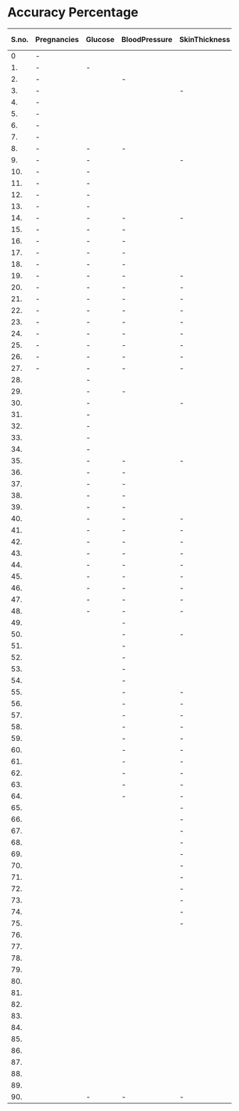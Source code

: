 # Accuracy Percentage 



S.no. | Pregnancies | Glucose | BloodPressure | SkinThickness | Insulin | BMI | DiabetesPedigreeFunction | Age | Accuracy Percentage 
| ------------- | ------------- | ------------- | ------------- | ------------- | ------------- | ------------- | ------------- | ------------- | ------------- |
|  0 | - |  |  |  |  |  |  |  |  65.0%
|  1. | - | - |  |  |  |  |  |  |  77.0%
|  2. | - |  | - |  |  |  |  |  |  65.0%
|  3. | - |  |  | - |  |  |  |  |  64.0%
|  4. | - |  |  |  | - |  |  |  |  64.0%
|  5. | - |  |  |  |  | - |  |  |  64.0%
|  6. | - |  |  |  |  |  | - |  |  64.0%
|  7. | - |  |  |  |  |  |  | - |  62.0%
|  8. | - | - | - |  |  |  |  |  |  78.0%
|  9. | - | - |  | - |  |  |  |  |  78.0%
|  10. | - | - |  |  | - |  |  |  |  77.0%
|  11. | - | - |  |  |  | - |  |  |  78.0%
|  12. | - | - |  |  |  |  | - |  |  72.0%
|  13. | - | - |  |  |  |  |  | - |  76.0%
|  14. | - | - | - | - |  |  |  |  |  79.0%
|  15. | - | - | - |  | - |  |  |  |  78.0%
|  16. | - | - | - |  |  | - |  |  |  76.0%
|  17. | - | - | - |  |  |  | - |  |  74.0%
|  18. | - | - | - |  |  |  |  | - |  78.0%
|  19. | - | - | - | - | - |  |  |  |  79.0%
|  20. | - | - | - | - |  | - |  |  |  76.0%
|  21. | - | - | - | - |  |  | - |  |  77.0%
|  22. | - | - | - | - |  |  |  | - |  81.0%
|  23. | - | - | - | - | - |  |  |  |  76.0%
|  24. | - | - | - | - |  | - |  |  |  77.0%
|  25. | - | - | - | - | - |  |  | - |  80.0%
|  26. | - | - | - | - | - | - | - |  |  76.0%
|  27. | - | - | - | - | - | - |  | - |  78.0%
|  28. |  | - |  |  |  |  |  |  |  77.0%
|  29. |  | - | - |  |  |  |  |  |  77.0%
|  30. |  | - |  | - |  |  |  |  |  78.0%
|  31. |  | - |  |  | - |  |  |  |  77.0%
|  32. |  | - |  |  |  | - |  |  |  74.0%
|  33. |  | - |  |  |  |  | - |  |  75.0%
|  34. |  | - |  |  |  |  |  | - |  77.0%
|  35. |  | - | - | - |  |  |  |  |  77.0%
|  36. |  | - | - |  | - |  |  |  |  77.0%
|  37. |  | - | - |  |  | - |  |  |  72.0%
|  38. |  | - | - |  |  |  | - |  |  74.0%
|  39. |  | - | - |  |  |  |  | - |  76.0%
|  40. |  | - | - | - | - |  |  |  |  76.0%
|  41. |  | - | - | - |  | - |  |  |  71.0%
|  42. |  | - | - | - |  |  | - |  |  74.0%
|  43. |  | - | - | - |  |  |  | - |  78.0%
|  44. |  | - | - | - | - | - |  |  |  73.0%
|  45. |  | - | - | - | - |  | - |  |  75.0%
|  46. |  | - | - | - | - |  |  | - |  78.0%
|  47. |  | - | - | - | - | - | - |  |  74.0%
|  48. |  | - | - | - | - | - |  | - |  78.0%
|  49. |  |  | - |  |  |  |  |  |  63.0%
|  50. |  |  | - | - |  |  |  |  |  63.0%
|  51. |  |  | - |  | - |  |  |  |  65.0%
|  52. |  |  | - |  |  | - |  |  |  64.0%
|  53. |  |  | - |  |  |  | - |  |  62.0%
|  54. |  |  | - |  |  |  |  | - |  62.0%
|  55. |  |  | - | - | - |  |  |  |  65.0%
|  56. |  |  | - | - |  | - |  |  |  66.0%
|  57. |  |  | - | - |  |  | - |  |  63.0%
|  58. |  |  | - | - |  |  |  | - |  64.0%
|  59. |  |  | - | - | - | - |  |  |  63.0%
|  60. |  |  | - | - | - |  | - |  |  64.0%
|  61. |  |  | - | - | - |  |  | - |  65.0%
|  62. |  |  | - | - | - | - | - |  |  67.0%
|  63. |  |  | - | - | - | - |  | - |  67.0%
|  64. |  |  | - | - | - | - | - | - |  69.0%
|  65. |  |  |  | - |  |  |  |  |  63.0%
|  66. |  |  |  | - | - |  |  |  |  65.0%
|  67. |  |  |  | - |  | - |  |  |  64.0%
|  68. |  |  |  | - |  |  | - |  |  62.0%
|  69. |  |  |  | - |  |  |  | - |  65.0%
|  70. |  |  |  | - | - | - |  |  |  64.0%
|  71. |  |  |  | - | - |  | - |  |  65.0%
|  72. |  |  |  | - | - |  |  | - |  64.0%
|  73. |  |  |  | - | - | - | - |  |  68.0%
|  74. |  |  |  | - | - | - |  | - |  69.0%
|  75. |  |  |  | - | - | - | - | - |  70.0%
|  76. |  |  |  |  | - |  |  |  |  64.0%
|  77. |  |  |  |  | - | - |  |  |  65.0%
|  78. |  |  |  |  | - |  | - |  |  65.0%
|  79. |  |  |  |  | - |  |  | - |  65.0%
|  80. |  |  |  |  | - | - | - |  |  68.0%
|  81. |  |  |  |  | - | - |  | - |  67.0%
|  82. |  |  |  |  | - | - | - | - |  70.0%
|  83. |  |  |  |  |  | - |  |  |  65.0%
|  84. |  |  |  |  |  | - | - |  |  68.0%
|  85. |  |  |  |  |  | - | | - |  64.0%
|  86. |  |  |  |  |  | - | - | - |  69.0%
|  87. |  |  |  |  |  |  | - |  |  62.0%
|  88. |  |  |  |  |  |  | - | - |  61.0%
|  89. |  |  |  |  |  |  |  | - |  62.0%
|  90. |  | - | - | - | - | - | - | - |  77.0%




